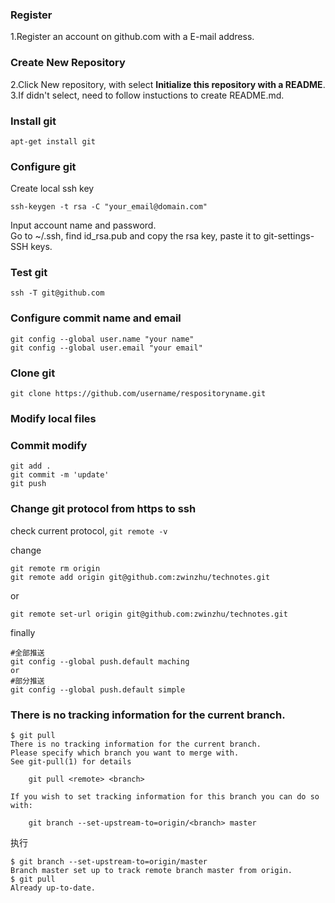 ### Register
1.Register an account on github.com with a E-mail address.  

### Create New Repository
2.Click New repository, with select **Initialize this repository with a README**.  
3.If didn't select, need to follow instuctions to create README.md.  

### Install git

	apt-get install git

### Configure git

Create local ssh key  

	ssh-keygen -t rsa -C "your_email@domain.com"

Input account name and password.  
Go to ~/.ssh, find id_rsa.pub and copy the rsa key, paste it to git-settings-SSH keys.

### Test git

	ssh -T git@github.com

### Configure commit name and email

	git config --global user.name "your name"
	git config --global user.email "your email"

### Clone git

	git clone https://github.com/username/respositoryname.git

### Modify local files

### Commit modify

	git add .
	git commit -m 'update'
	git push

### Change git protocol from https to ssh

check current protocol, `git remote -v`

change  

	git remote rm origin
	git remote add origin git@github.com:zwinzhu/technotes.git

or  

	git remote set-url origin git@github.com:zwinzhu/technotes.git

finally  
	
	#全部推送
	git config --global push.default maching
	or
	#部分推送
	git config --global push.default simple

### There is no tracking information for the current branch.

	$ git pull
	There is no tracking information for the current branch.
	Please specify which branch you want to merge with.
	See git-pull(1) for details

	    git pull <remote> <branch>
	
	If you wish to set tracking information for this branch you can do so with:
	
	    git branch --set-upstream-to=origin/<branch> master

执行  

	$ git branch --set-upstream-to=origin/master
	Branch master set up to track remote branch master from origin.
	$ git pull
	Already up-to-date.
